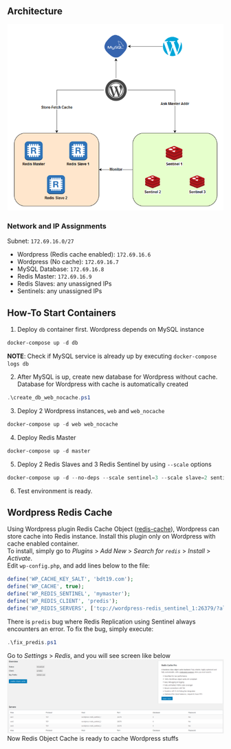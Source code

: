 ## Architecture
![Architecture](assets/architecture.png)
### Network and IP Assignments
Subnet: `172.69.16.0/27`
- Wordpress (Redis cache enabled): `172.69.16.6`
- Wordpress (No cache): `172.69.16.7`
- MySQL Database: `172.69.16.8`
- Redis Master: `172.69.16.9`
- Redis Slaves: any unassigned IPs
- Sentinels: any unassigned IPs
## How-To Start Containers
1. Deploy `db` container first. Wordpress depends on MySQL instance 
```powershell
docker-compose up -d db
```
**NOTE**: Check if MySQL service is already up by executing `docker-compose logs db`

2. After MySQL is up, create new database for Wordpress without cache. Database for Wordpress with cache is automatically created
```powershell
.\create_db_web_nocache.ps1
```
3. Deploy 2 Wordpress instances, `web` and `web_nocache`
```powershell
docker-compose up -d web web_nocache
```
4. Deploy Redis Master
```powershell
docker-compose up -d master
```
5. Deploy 2 Redis Slaves and 3 Redis Sentinel by using `--scale` options
```powershell
docker-compose up -d --no-deps --scale sentinel=3 --scale slave=2 sentinel slave
```
6. Test environment is ready.
## Wordpress Redis Cache
Using Wordpress plugin Redis Cache Object ([redis-cache](https://wordpress.org/plugins/redis-cache/)), Wordpress can store cache into Redis instance. Install this plugin only on Wordpress with cache enabled container.  
To install, simply go to *Plugins* > *Add New* > *Search for `redis`* > *Install* > *Activate*.  
Edit `wp-config.php`, and add lines below to the file:
```php
define('WP_CACHE_KEY_SALT', 'bdt19.com');
define('WP_CACHE', true);
define('WP_REDIS_SENTINEL', 'mymaster');
define('WP_REDIS_CLIENT', 'predis');
define('WP_REDIS_SERVERS', ['tcp://wordpress-redis_sentinel_1:26379/?alias=sen1', 'tcp://wordpress-redis_sentinel_2:26379/?alias=sen2', 'tcp://wordpress-redis_sentinel_3:26379/?alias=sen3']);
```
There is `predis` bug where Redis Replication using Sentinel always encounters an error. To fix the bug, simply execute:
```powershell
.\fix_predis.ps1
```
Go to *Settings* > *Redis*, and you will see screen like below
![Wordpress Redis Cache](assets/wp_redis_cache.png)
Now Redis Object Cache is ready to cache Wordpress stuffs
